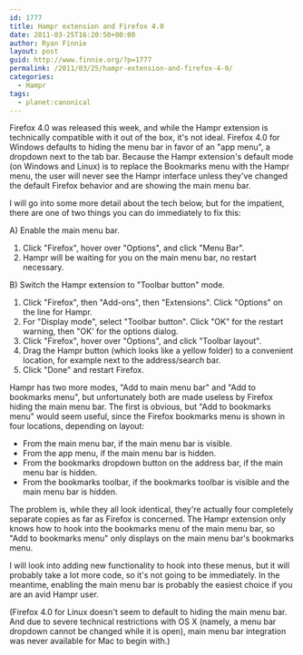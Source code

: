 ```yaml
---
id: 1777
title: Hampr extension and Firefox 4.0
date: 2011-03-25T16:20:50+00:00
author: Ryan Finnie
layout: post
guid: http://www.finnie.org/?p=1777
permalink: /2011/03/25/hampr-extension-and-firefox-4-0/
categories:
  - Hampr
tags:
  - planet:canonical
---
```

Firefox 4.0 was released this week, and while the Hampr extension is technically compatible with it out of the box, it's not ideal. Firefox 4.0 for Windows defaults to hiding the menu bar in favor of an "app menu", a dropdown next to the tab bar. Because the Hampr extension's default mode (on Windows and Linux) is to replace the Bookmarks menu with the Hampr menu, the user will never see the Hampr interface unless they've changed the default Firefox behavior and are showing the main menu bar.

I will go into some more detail about the tech below, but for the impatient, there are one of two things you can do immediately to fix this:

A) Enable the main menu bar.

  1. Click "Firefox", hover over "Options", and click "Menu Bar".
  2. Hampr will be waiting for you on the main menu bar, no restart necessary.

B) Switch the Hampr extension to "Toolbar button" mode.

  1. Click "Firefox", then "Add-ons", then "Extensions". Click "Options" on the line for Hampr.
  2. For "Display mode", select "Toolbar button". Click "OK" for the restart warning, then "OK' for the options dialog.
  3. Click "Firefox", hover over "Options", and click "Toolbar layout".
  4. Drag the Hampr button (which looks like a yellow folder) to a convenient location, for example next to the address/search bar.
  5. Click "Done" and restart Firefox.

Hampr has two more modes, "Add to main menu bar" and "Add to bookmarks menu", but unfortunately both are made useless by Firefox hiding the main menu bar. The first is obvious, but "Add to bookmarks menu" would seem useful, since the Firefox bookmarks menu is shown in four locations, depending on layout:

  * From the main menu bar, if the main menu bar is visible.
  * From the app menu, if the main menu bar is hidden.
  * From the bookmarks dropdown button on the address bar, if the main menu bar is hidden.
  * From the bookmarks toolbar, if the bookmarks toolbar is visible and the main menu bar is hidden.

The problem is, while they all look identical, they're actually four completely separate copies as far as Firefox is concerned. The Hampr extension only knows how to hook into the bookmarks menu of the main menu bar, so "Add to bookmarks menu" only displays on the main menu bar's bookmarks menu.

I will look into adding new functionality to hook into these menus, but it will probably take a lot more code, so it's not going to be immediately. In the meantime, enabling the main menu bar is probably the easiest choice if you are an avid Hampr user.

(Firefox 4.0 for Linux doesn't seem to default to hiding the main menu bar. And due to severe technical restrictions with OS X (namely, a menu bar dropdown cannot be changed while it is open), main menu bar integration was never available for Mac to begin with.)